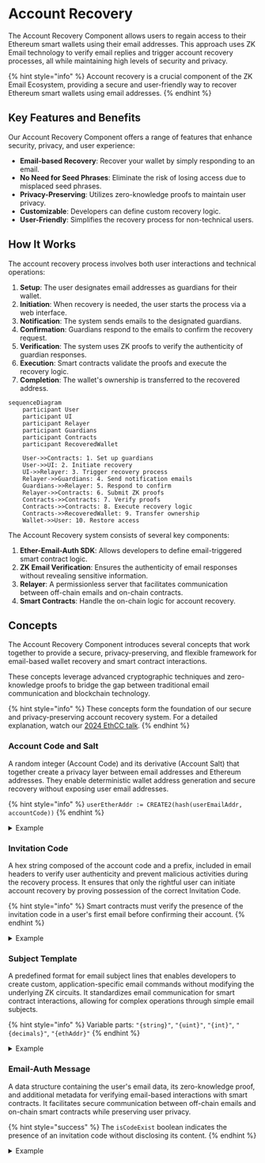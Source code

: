 # Account Recovery

The Account Recovery Component allows users to regain access to their Ethereum smart wallets using their email addresses. This approach uses ZK Email technology to verify email replies and trigger account recovery processes, all while maintaining high levels of security and privacy.

{% hint style="info" %}
Account recovery is a crucial component of the ZK Email Ecosystem, providing a secure and user-friendly way to recover Ethereum smart wallets using email addresses.
{% endhint %}

## Key Features and Benefits

Our Account Recovery Component offers a range of features that enhance security, privacy, and user experience:

* **Email-based Recovery**: Recover your wallet by simply responding to an email.
* **No Need for Seed Phrases**: Eliminate the risk of losing access due to misplaced seed phrases.
* **Privacy-Preserving**: Utilizes zero-knowledge proofs to maintain user privacy.
* **Customizable**: Developers can define custom recovery logic.
* **User-Friendly**: Simplifies the recovery process for non-technical users.

## How It Works

The account recovery process involves both user interactions and technical operations:

1. **Setup**: The user designates email addresses as guardians for their wallet.
2. **Initiation**: When recovery is needed, the user starts the process via a web interface.
3. **Notification**: The system sends emails to the designated guardians.
4. **Confirmation**: Guardians respond to the emails to confirm the recovery request.
5. **Verification**: The system uses ZK proofs to verify the authenticity of guardian responses.
6. **Execution**: Smart contracts validate the proofs and execute the recovery logic.
7. **Completion**: The wallet's ownership is transferred to the recovered address.

```mermaid fullWidth="false"
sequenceDiagram
    participant User
    participant UI
    participant Relayer
    participant Guardians
    participant Contracts
    participant RecoveredWallet

    User->>Contracts: 1. Set up guardians
    User->>UI: 2. Initiate recovery
    UI->>Relayer: 3. Trigger recovery process
    Relayer->>Guardians: 4. Send notification emails
    Guardians->>Relayer: 5. Respond to confirm
    Relayer->>Contracts: 6. Submit ZK proofs
    Contracts->>Contracts: 7. Verify proofs
    Contracts->>Contracts: 8. Execute recovery logic
    Contracts->>RecoveredWallet: 9. Transfer ownership
    Wallet->>User: 10. Restore access
```

The Account Recovery system consists of several key components:

1. **Ether-Email-Auth SDK**: Allows developers to define email-triggered smart contract logic.
2. **ZK Email Verification**: Ensures the authenticity of email responses without revealing sensitive information.
3. **Relayer**: A permissionless server that facilitates communication between off-chain emails and on-chain contracts.
4. **Smart Contracts**: Handle the on-chain logic for account recovery.

## Concepts

The Account Recovery Component introduces several concepts that work together to provide a secure, privacy-preserving, and flexible framework for email-based wallet recovery and smart contract interactions.

These concepts leverage advanced cryptographic techniques and zero-knowledge proofs to bridge the gap between traditional email communication and blockchain technology.

{% hint style="info" %}
These concepts form the foundation of our secure and privacy-preserving account recovery system. For a detailed explanation, watch our [2024 EthCC talk](https://ethcc.io/archive/ZK-Email-Decentralized-Email-Login-Account-Recovery-2FA).
{% endhint %}

### Account Code and Salt

A random integer (Account Code) and its derivative (Account Salt) that together create a privacy layer between email addresses and Ethereum addresses. They enable deterministic wallet address generation and secure recovery without exposing user email addresses.

{% hint style="info" %}
`userEtherAddr := CREATE2(hash(userEmailAddr, accountCode))`
{% endhint %}

<details>

<summary>Example</summary>

Alice's email (alice@example.com) and Account Code (1234) generate a unique Account Salt, which determines her Ethereum address (0x1234...) without revealing her email on-chain.

</details>

### Invitation Code

A hex string composed of the account code and a prefix, included in email headers to verify user authenticity and prevent malicious activities during the recovery process. It ensures that only the rightful user can initiate account recovery by proving possession of the correct Invitation Code.

{% hint style="info" %}
Smart contracts must verify the presence of the invitation code in a user's first email before confirming their account.
{% endhint %}

<details>

<summary>Example</summary>

Alice's Invitation Code "INV-1234abcd" is included in her recovery email, proving she has access to the original account setup information.

</details>

### Subject Template

A predefined format for email subject lines that enables developers to create custom, application-specific email commands without modifying the underlying ZK circuits. It standardizes email communication for smart contract interactions, allowing for complex operations through simple email subjects.

{% hint style="info" %}
Variable parts: `"{string}"`, `"{uint}"`, `"{int}"`, `"{decimals}"`, `"{ethAddr}"`
{% endhint %}

<details>

<summary>Example</summary>

Template "Send {decimals} ETH to {ethAddr}" allows Alice to email "Send 0.5 ETH to 0x5678..." to trigger a transaction.

</details>

### Email-Auth Message

A data structure containing the user's email data, its zero-knowledge proof, and additional metadata for verifying email-based interactions with smart contracts. It facilitates secure communication between off-chain emails and on-chain smart contracts while preserving user privacy.

{% hint style="success" %}
The `isCodeExist` boolean indicates the presence of an invitation code without disclosing its content.
{% endhint %}

<details>

<summary>Example</summary>

Alice's recovery email generates an Email-Auth Message containing a ZK proof of her email content and the `isCodeExist` flag, allowing the smart contract to verify her recovery request without exposing her email address.

</details>
